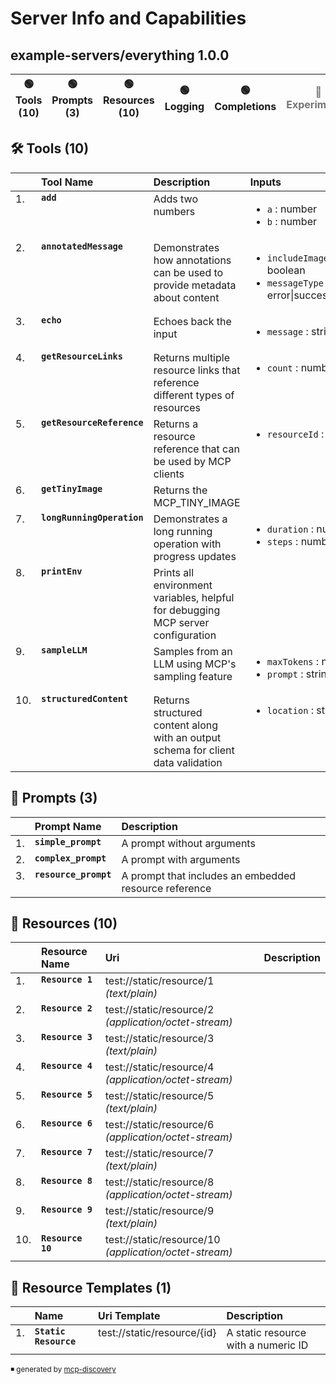 # Server Info and Capabilities

<!-- mcp-discovery-render -->
## example-servers/everything 1.0.0
| 🟢 Tools (10) | 🟢 Prompts (3) | 🟢 Resources (10) | 🟢 Logging | 🟢 Completions | <span style="opacity:0.6">🔴 Experimental</span> |
| --- | --- | --- | --- | --- | --- |

## 🛠️ Tools (10)

<table style="text-align: left;">
<thead>
    <tr>
        <th style="width: auto;"></th>
        <th style="width: auto;">Tool Name</th>
        <th style="width: auto;">Description</th>
        <th style="width: auto;">Inputs</th>
    </tr>
</thead>
<tbody style="vertical-align: top;">
        <tr>
            <td>1.</td>
            <td>
                <code><b>add</b></code>
            </td>
            <td>Adds two numbers</td>
            <td>
                <ul>
                    <li> <code>a</code> : number<br /></li>
                    <li> <code>b</code> : number<br /></li>
                </ul>
            </td>
        </tr>
        <tr>
            <td>2.</td>
            <td>
                <code><b>annotatedMessage</b></code>
            </td>
            <td>Demonstrates how annotations can be used to provide metadata about content</td>
            <td>
                <ul>
                    <li> <code>includeImage</code> : boolean<br /></li>
                    <li> <code>messageType</code> : error|success|debug<br /></li>
                </ul>
            </td>
        </tr>
        <tr>
            <td>3.</td>
            <td>
                <code><b>echo</b></code>
            </td>
            <td>Echoes back the input</td>
            <td>
                <ul>
                    <li> <code>message</code> : string<br /></li>
                </ul>
            </td>
        </tr>
        <tr>
            <td>4.</td>
            <td>
                <code><b>getResourceLinks</b></code>
            </td>
            <td>Returns multiple resource links that reference different types of resources</td>
            <td>
                <ul>
                    <li> <code>count</code> : number<br /></li>
                </ul>
            </td>
        </tr>
        <tr>
            <td>5.</td>
            <td>
                <code><b>getResourceReference</b></code>
            </td>
            <td>Returns a resource reference that can be used by MCP clients</td>
            <td>
                <ul>
                    <li> <code>resourceId</code> : number<br /></li>
                </ul>
            </td>
        </tr>
        <tr>
            <td>6.</td>
            <td>
                <code><b>getTinyImage</b></code>
            </td>
            <td>Returns the MCP_TINY_IMAGE</td>
            <td>
                <ul>
                </ul>
            </td>
        </tr>
        <tr>
            <td>7.</td>
            <td>
                <code><b>longRunningOperation</b></code>
            </td>
            <td>Demonstrates a long running operation with progress updates</td>
            <td>
                <ul>
                    <li> <code>duration</code> : number<br /></li>
                    <li> <code>steps</code> : number<br /></li>
                </ul>
            </td>
        </tr>
        <tr>
            <td>8.</td>
            <td>
                <code><b>printEnv</b></code>
            </td>
            <td>Prints all environment variables, helpful for debugging MCP server configuration</td>
            <td>
                <ul>
                </ul>
            </td>
        </tr>
        <tr>
            <td>9.</td>
            <td>
                <code><b>sampleLLM</b></code>
            </td>
            <td>Samples from an LLM using MCP's sampling feature</td>
            <td>
                <ul>
                    <li> <code>maxTokens</code> : number<br /></li>
                    <li> <code>prompt</code> : string<br /></li>
                </ul>
            </td>
        </tr>
        <tr>
            <td>10.</td>
            <td>
                <code><b>structuredContent</b></code>
            </td>
            <td>Returns structured content along with an output schema for client data validation</td>
            <td>
                <ul>
                    <li> <code>location</code> : string<br /></li>
                </ul>
            </td>
        </tr>
</tbody>
</table>

## 📝 Prompts (3)

<table style="text-align: left;">
<thead>
    <tr>
        <th style="width: auto;"></th>
        <th style="width: auto;">Prompt Name</th>
        <th style="width: auto;">Description</th>
    </tr>
</thead>
<tbody style="vertical-align: top;">
        <tr>
            <td>1.</td>
            <td>
                <code><b>simple_prompt</b></code>
            </td>
            <td>A prompt without arguments</td>
        </tr>
        <tr>
            <td>2.</td>
            <td>
                <code><b>complex_prompt</b></code>
            </td>
            <td>A prompt with arguments</td>
        </tr>
        <tr>
            <td>3.</td>
            <td>
                <code><b>resource_prompt</b></code>
            </td>
            <td>A prompt that includes an embedded resource reference</td>
        </tr>
</tbody>
</table>

## 📄 Resources (10)

<table style="text-align: left;">
<thead>
    <tr>
        <th style="width: auto;"></th>
        <th style="width: auto;">Resource Name</th>
        <th style="width: auto;">Uri</th>
        <th style="width: auto;">Description</th>
    </tr>
</thead>
<tbody style="vertical-align: top;">
        <tr>
            <td>1.</td>
            <td>
                <code><b>Resource 1</b></code>
            </td>
            <td>
                <a>test://static/resource/1</a> <i>(text/plain)</i>
            </td>
            <td></td>
        </tr>
        <tr>
            <td>2.</td>
            <td>
                <code><b>Resource 2</b></code>
            </td>
            <td>
                <a>test://static/resource/2</a> <i>(application/octet-stream)</i>
            </td>
            <td></td>
        </tr>
        <tr>
            <td>3.</td>
            <td>
                <code><b>Resource 3</b></code>
            </td>
            <td>
                <a>test://static/resource/3</a> <i>(text/plain)</i>
            </td>
            <td></td>
        </tr>
        <tr>
            <td>4.</td>
            <td>
                <code><b>Resource 4</b></code>
            </td>
            <td>
                <a>test://static/resource/4</a> <i>(application/octet-stream)</i>
            </td>
            <td></td>
        </tr>
        <tr>
            <td>5.</td>
            <td>
                <code><b>Resource 5</b></code>
            </td>
            <td>
                <a>test://static/resource/5</a> <i>(text/plain)</i>
            </td>
            <td></td>
        </tr>
        <tr>
            <td>6.</td>
            <td>
                <code><b>Resource 6</b></code>
            </td>
            <td>
                <a>test://static/resource/6</a> <i>(application/octet-stream)</i>
            </td>
            <td></td>
        </tr>
        <tr>
            <td>7.</td>
            <td>
                <code><b>Resource 7</b></code>
            </td>
            <td>
                <a>test://static/resource/7</a> <i>(text/plain)</i>
            </td>
            <td></td>
        </tr>
        <tr>
            <td>8.</td>
            <td>
                <code><b>Resource 8</b></code>
            </td>
            <td>
                <a>test://static/resource/8</a> <i>(application/octet-stream)</i>
            </td>
            <td></td>
        </tr>
        <tr>
            <td>9.</td>
            <td>
                <code><b>Resource 9</b></code>
            </td>
            <td>
                <a>test://static/resource/9</a> <i>(text/plain)</i>
            </td>
            <td></td>
        </tr>
        <tr>
            <td>10.</td>
            <td>
                <code><b>Resource 10</b></code>
            </td>
            <td>
                <a>test://static/resource/10</a> <i>(application/octet-stream)</i>
            </td>
            <td></td>
        </tr>
</tbody>
</table>

## 🧩 Resource Templates (1)

<table style="text-align: left;">
<thead>
    <tr>
        <th style="width: auto;"></th>
        <th style="width: auto;">Name</th>
        <th style="width: auto;">Uri Template</th>
        <th style="width: auto;">Description</th>
    </tr>
</thead>
<tbody style="vertical-align: top;">
        <tr>
            <td>1.</td>
            <td>
                <code><b>Static Resource</b></code>
            </td>
            <td>
                <a>test://static/resource/{id}</a> 
            </td>
            <td>A static resource with a numeric ID</td>
        </tr>
</tbody>
</table>

<sup>◾ generated by [mcp-discovery](https://github.com/rust-mcp-stack/mcp-discovery)</sup>
<!-- mcp-discovery-render-end -->